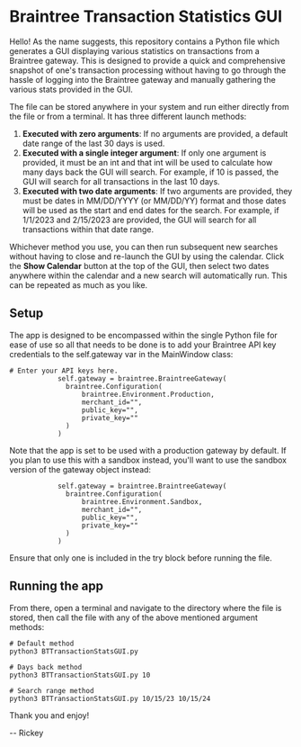 # Braintree Transaction Statistics GUI

Hello! As the name suggests, this repository contains a Python file which generates a GUI displaying various statistics on transactions from a Braintree gateway. This is designed to provide a quick and comprehensive snapshot of one's transaction processing without having to go through the hassle of logging into the Braintree gateway and manually gathering the various stats provided in the GUI.

The file can be stored anywhere in your system and run either directly from the file or from a terminal. It has three different launch methods:

1. **Executed with zero arguments**: If no arguments are provided, a default date range of the last 30 days is used.
2. **Executed with a single integer argument**: If only one argument is provided, it must be an int and that int will be used to calculate how many days back the GUI will search. For example, if 10 is passed, the GUI will search for all transactions in the last 10 days.
3. **Executed with two date arguments**: If two arguments are provided, they must be dates in MM/DD/YYYY (or MM/DD/YY) format and those dates will be used as the start and end dates for the search. For example, if 1/1/2023 and 2/15/2023 are provided, the GUI will search for all transactions within that date range.

Whichever method you use, you can then run subsequent new searches without having to close and re-launch the GUI by using the calendar. Click the **Show Calendar** button at the top of the GUI, then select two dates anywhere within the calendar and a new search will automatically run. This can be repeated as much as you like.

## Setup

The app is designed to be encompassed within the single Python file for ease of use so all that needs to be done is to add your Braintree API key credentials to the self.gateway var in the MainWindow class:

```
# Enter your API keys here.
            self.gateway = braintree.BraintreeGateway(
              braintree.Configuration(
                  braintree.Environment.Production,
                  merchant_id="",
                  public_key="",
                  private_key=""
              )
            )
```

Note that the app is set to be used with a production gateway by default. If you plan to use this with a sandbox instead, you'll want to use the sandbox version of the gateway object instead:

```
            self.gateway = braintree.BraintreeGateway(
              braintree.Configuration(
                  braintree.Environment.Sandbox,
                  merchant_id="",
                  public_key="",
                  private_key=""
              )
            )
```

Ensure that only one is included in the try block before running the file.

## Running the app

From there, open a terminal and navigate to the directory where the file is stored, then call the file with any of the above mentioned argument methods:

```
# Default method
python3 BTTransactionStatsGUI.py
```

```
# Days back method
python3 BTTransactionStatsGUI.py 10
```

```
# Search range method
python3 BTTransactionStatsGUI.py 10/15/23 10/15/24
```

Thank you and enjoy!

-- Rickey

